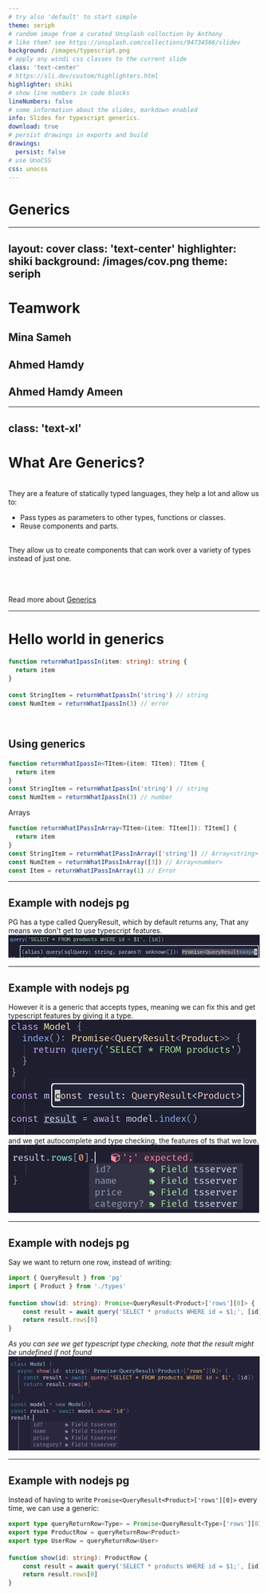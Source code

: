 ```yaml
---
# try also 'default' to start simple
theme: seriph
# random image from a curated Unsplash collection by Anthony
# like them? see https://unsplash.com/collections/94734566/slidev
background: /images/typescript.png
# apply any windi css classes to the current slide
class: 'text-center'
# https://sli.dev/custom/highlighters.html
highlighter: shiki
# show line numbers in code blocks
lineNumbers: false
# some information about the slides, markdown enabled
info: Slides for typescript generics.
download: true
# persist drawings in exports and build
drawings:
  persist: false
# use UnoCSS
css: unocss
---
```


# Generics

<div class="abs-br m-6 flex gap-2">
  <a href="https://github.com/MinaSameh1/ts-generics-presentation" target="_blank" alt="GitHub"
    class="text-xl icon-btn opacity-50 !border-none !hover:text-white">
    <carbon-logo-github />
  </a>
</div>

<!--
The last comment block of each slide will be treated as slide notes. It will be visible and editable in Presenter Mode along with the slide. [Read more in the docs](https://sli.dev/guide/syntax.html#notes)
-->

---
layout: cover
class: 'text-center'
highlighter: shiki
background: /images/cov.png
theme: seriph
---

# Teamwork

<h2>Mina Sameh</h2>
<h2>Ahmed Hamdy</h2>
<h2>Ahmed Hamdy Ameen</h2>

---
class: 'text-xl'
---

# What Are Generics?

<br>
They are a feature of statically typed languages, they help a lot and allow us to:

- Pass types as parameters to other types, functions or classes.
- Reuse components and parts.

<br>
They allow us to create components that can work over a variety of types instead of just one.

<br>
<br>
<br>
<br>

Read more about [Generics](https://www.typescriptlang.org/docs/handbook/2/generics.html)

---

# Hello world in generics

```ts {all|0}
function returnWhatIpassIn(item: string): string {
  return item
}

const StringItem = returnWhatIpassIn('string') // string
const NumItem = returnWhatIpassIn(3) // error
```

<br>

## Using generics

```ts {0|all|1|all}
function returnWhatIpassIn<TItem>(item: TItem): TItem {
  return item
}
const StringItem = returnWhatIpassIn('string') // string
const NumItem = returnWhatIpassIn(3) // number
```
Arrays
```ts
function returnWhatIPassInArray<TItem>(item: TItem[]): TItem[] {
  return item
}
const StringItem = returnWhatIPassInArray(['string']) // Array<string>
const NumItem = returnWhatIPassInArray([3]) // Array<number>
const Item = returnWhatIPassInArray(1) // Error
```
---

## Example with nodejs pg

PG has a type called QueryResult, which by default returns any,
That any means we don't get to use typescript features.
![query_any](/images/query_any.png)

---

## Example with nodejs pg

However it is a generic that accepts types, meaning we can fix this and get typescript features by giving it a type.
<br>
![query_type](/images/query_type.png)
<br>
and we get autocomplete and type checking, the features of ts that we love.
<br>
![auto](/images/auto2.png)

---

## Example with nodejs pg

Say we want to return one row, instead of writing: 
```ts 
import { QueryResult } from 'pg'
import { Product } from './types'

function show(id: string): Promise<QueryResult<Product>['rows'][0]> {
    const result = await query('SELECT * products WHERE id = $1;', [id])
    return result.rows[0]
}
```
_As you can see we get typescript type checking, note that the result might be undefined if not found_
<img src='/images/auto.png' width=650 />

--- 

## Example with nodejs pg
Instead of having to write `Promise<QueryResult<Product>['rows'][0]>` every time, we can use a generic:

```ts
export type queryReturnRow<Type> = Promise<QueryResult<Type>['rows'][0]>
export type ProductRow = queryReturnRow<Product>
export type UserRow = queryReturnRow<User>

function show(id: string): ProductRow {
    const result = await query('SELECT * products WHERE id = $1;', [id])
    return result.rows[0]
}
```

